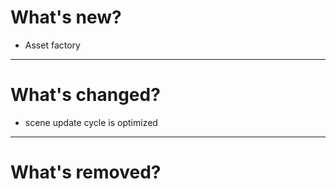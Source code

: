 # What's new?
- Asset factory
---

# What's changed?
- scene update cycle is optimized
---

# What's removed?